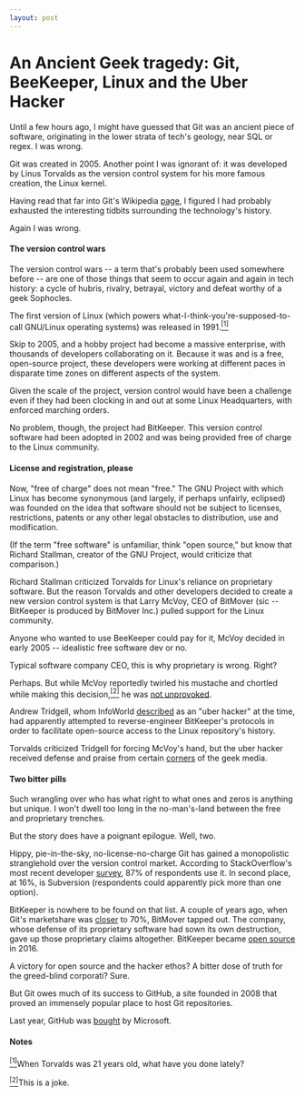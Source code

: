 ```yaml
---
layout: post
---
```


# An Ancient Geek tragedy: Git, BeeKeeper, Linux and the Uber Hacker

Until a few hours ago, I might have guessed that Git was an ancient piece of software, originating in the lower strata of tech's geology, near SQL or regex. I was wrong.

Git was created in 2005. Another point I was ignorant of: it was developed by Linus Torvalds as the version control system for his more famous creation, the Linux kernel.

Having read that far into Git's Wikipedia <a href="https://en.wikipedia.org/wiki/Git" target="\_blank">page</a>, I figured I had probably exhausted the interesting tidbits surrounding the technology's history.

Again I was wrong.

#### The version control wars

The version control wars -- a term that's probably been used somewhere before -- are one of those things that seem to occur again and again in tech history: a cycle of hubris, rivalry, betrayal, victory and defeat worthy of a geek Sophocles.

The first version of Linux (which powers what-I-think-you're-supposed-to-call GNU/Linux operating systems) was released in 1991.<a name="note1top" href="#note1"><sup>[1]</sup></a>

Skip to 2005, and a hobby project had become a massive enterprise, with thousands of developers collaborating on it. Because it was and is a free, open-source project, these developers were working at different paces in disparate time zones on different aspects of the system.

Given the scale of the project, version control would have been a challenge even if they had been clocking in and out at some Linux Headquarters, with enforced marching orders.

No problem, though, the project had BitKeeper. This version control software had been adopted in 2002 and was being provided free of charge to the Linux community.

#### License and registration, please

Now, "free of charge" does not mean "free." The GNU Project with which Linux has become synonymous (and largely, if perhaps unfairly, eclipsed) was founded on the idea that software should not be subject to licenses, restrictions, patents or any other legal obstacles to distribution, use and modification.

(If the term "free software" is unfamiliar, think "open source," but know that Richard Stallman, creator of the GNU Project, would criticize that comparison.)

Richard Stallman criticized Torvalds for Linux's reliance on proprietary software. But the reason Torvalds and other developers decided to create a new version control system is that Larry McVoy, CEO of BitMover (sic -- BitKeeper is produced by BitMover Inc.) pulled support for the Linux community.

Anyone who wanted to use BeeKeeper could pay for it, McVoy decided in early 2005 -- idealistic free software dev or no.

Typical software company CEO, this is why proprietary is wrong. Right?

Perhaps. But while McVoy reportedly twirled his mustache and chortled while making this decision,<a name="note2top" href="#note2"><sup>[2]</sup></a> he was <a href="https://www.linux.com/news/bitkeeper-and-linux-end-road" target="\_blank">not unprovoked</a>.

Andrew Tridgell, whom InfoWorld <a href="https://www.infoworld.com/article/2670360/operating-systems/linus-torvalds--bitkeeper-blunder.html" target="\_blank">described</a> as an "uber hacker" at the time, had apparently attempted to reverse-engineer BitKeeper's protocols in order to facilitate open-source access to the Linux repository's history.

Torvalds criticized Tridgell for forcing McVoy's hand, but the uber hacker received defense and praise from certain <a href="https://www.theregister.co.uk/2005/04/14/torvalds_attacks_tridgell/" target="\_blank">corners</a> of the geek media.

#### Two bitter pills

Such wrangling over who has what right to what ones and zeros is anything but unique. I won't dwell too long in the no-man's-land between the free and proprietary trenches.

But the story does have a poignant epilogue. Well, two.

Hippy, pie-in-the-sky, no-license-no-charge Git has gained a monopolistic stranglehold over the version control market. According to StackOverflow's most recent developer <a href="https://insights.stackoverflow.com/survey/2018/" target="\_blank">survey</a>, 87% of respondents use it. In second place, at 16%, is Subversion (respondents could apparently pick more than one option).

BitKeeper is nowhere to be found on that list. A couple of years ago, when Git's marketshare was <a href="https://insights.stackoverflow.com/survey/2015" target="\_blank">closer</a> to 70%, BitMover tapped out. The company, whose defense of its proprietary software had sown its own destruction, gave up those proprietary claims altogether. BitKeeper became <a href="https://users.bitkeeper.org/t/bk-7-2ce-released-2016-05-09/93?utm_source=anzwix" target="\_blank">open source</a> in 2016.

A victory for open source and the hacker ethos? A bitter dose of truth for the greed-blind corporati? Sure.

But Git owes much of its success to GitHub, a site founded in 2008 that proved an immensely popular place to host Git repositories.

Last year, GitHub was <a href="https://news.microsoft.com/2018/06/04/microsoft-to-acquire-github-for-7-5-billion/" target="\_blank">bought</a> by Microsoft.

#### Notes

<a name="note1" href="#note1top"><sup>[1]</sup></a>When Torvalds was 21 years old, what have you done lately?

<a name="note2" href="#note2top"><sup>[2]</sup></a>This is a joke.
